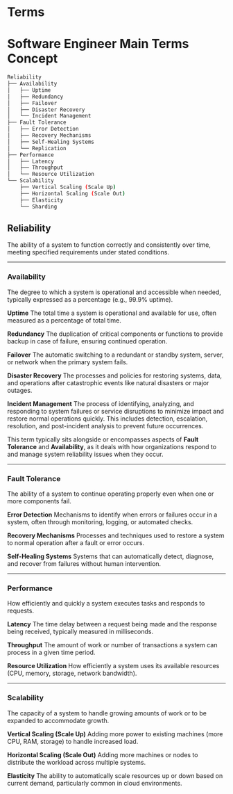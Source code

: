 # Terms

# Software Engineer Main Terms Concept 

```bash
Reliability
├── Availability
│   ├── Uptime
│   ├── Redundancy
│   ├── Failover
│   ├── Disaster Recovery
│   └── Incident Management
├── Fault Tolerance
│   ├── Error Detection
│   ├── Recovery Mechanisms
│   ├── Self-Healing Systems
│   └── Replication
├── Performance
│   ├── Latency
│   ├── Throughput
│   └── Resource Utilization
└── Scalability
    ├── Vertical Scaling (Scale Up)
    ├── Horizontal Scaling (Scale Out)
    ├── Elasticity
    └── Sharding
```

## **Reliability**
The ability of a system to function correctly and consistently over time, meeting specified requirements under stated conditions.

---

### **Availability**
The degree to which a system is operational and accessible when needed, typically expressed as a percentage (e.g., 99.9% uptime).

**Uptime**
The total time a system is operational and available for use, often measured as a percentage of total time.

**Redundancy**
The duplication of critical components or functions to provide backup in case of failure, ensuring continued operation.

**Failover**
The automatic switching to a redundant or standby system, server, or network when the primary system fails.

**Disaster Recovery**
The processes and policies for restoring systems, data, and operations after catastrophic events like natural disasters or major outages.

**Incident Management**
The process of identifying, analyzing, and responding to system failures or service disruptions to minimize impact and restore normal operations quickly. This includes detection, escalation, resolution, and post-incident analysis to prevent future occurrences.

This term typically sits alongside or encompasses aspects of **Fault Tolerance** and **Availability**, as it deals with how organizations respond to and manage system reliability issues when they occur.

---

### **Fault Tolerance**
The ability of a system to continue operating properly even when one or more components fail.

**Error Detection**
Mechanisms to identify when errors or failures occur in a system, often through monitoring, logging, or automated checks.

**Recovery Mechanisms**
Processes and techniques used to restore a system to normal operation after a fault or error occurs.

**Self-Healing Systems**
Systems that can automatically detect, diagnose, and recover from failures without human intervention.

---

### **Performance**
How efficiently and quickly a system executes tasks and responds to requests.

**Latency**
The time delay between a request being made and the response being received, typically measured in milliseconds.

**Throughput**
The amount of work or number of transactions a system can process in a given time period.

**Resource Utilization**
How efficiently a system uses its available resources (CPU, memory, storage, network bandwidth).

---

### **Scalability**
The capacity of a system to handle growing amounts of work or to be expanded to accommodate growth.

**Vertical Scaling (Scale Up)**
Adding more power to existing machines (more CPU, RAM, storage) to handle increased load.

**Horizontal Scaling (Scale Out)**
Adding more machines or nodes to distribute the workload across multiple systems.

**Elasticity**
The ability to automatically scale resources up or down based on current demand, particularly common in cloud environments.
